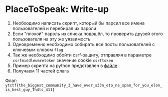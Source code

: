 # PlaceToSpeak: Write-up

1. Необходимо написать скрипт, который бы парсил все имена пользователей и перебирал их пароли
2. Если "плохой" пароль из списка подошёл, то проверить друзей этого пользователя на эту же
уязвимость
3. Одновременно необходимо собирать все посты пользователей с ключевым словом `flag`
4. Так же необходимо обойти csrf-защиту, отправляя в параметре `csrfmiddlewaretoken` значение cookie
`csrftoken`
5. Пример скрипта на python представлен в [файле](private/writeup.py)
6. Получаем 11 частей флага

Флаг: `ytctf{the_biggest_community_I_have_ever_s33n_eto_ne_spam_for_you_elon_is_best_guy_Th4ts_411}`
